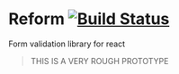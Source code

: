 # Reform [![Build Status](https://travis-ci.org/franleplant/reform.svg?branch=master)](https://travis-ci.org/franleplant/reform)

Form validation library for react

> THIS IS A VERY ROUGH PROTOTYPE
